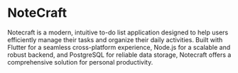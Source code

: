 # NoteCraft 
Notecraft is a modern, intuitive to-do list application designed to help users efficiently manage their tasks and organize their daily activities. Built with Flutter for a seamless cross-platform experience, Node.js for a scalable and robust backend, and PostgreSQL for reliable data storage, Notecraft offers a comprehensive solution for personal productivity. 
